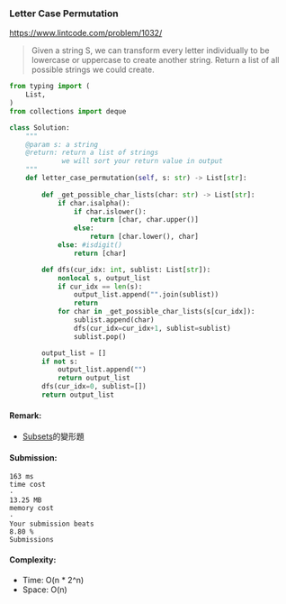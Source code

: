 ### Letter Case Permutation
https://www.lintcode.com/problem/1032/
>Given a string S, we can transform every letter individually to be lowercase or uppercase to create another string. Return a list of all possible strings we could create.
```python
from typing import (
    List,
)
from collections import deque

class Solution:
    """
    @param s: a string
    @return: return a list of strings
             we will sort your return value in output
    """
    def letter_case_permutation(self, s: str) -> List[str]:
        
        def _get_possible_char_lists(char: str) -> List[str]:
            if char.isalpha():
                if char.islower():
                    return [char, char.upper()]
                else:
                    return [char.lower(), char]
            else: #isdigit()
                return [char]

        def dfs(cur_idx: int, sublist: List[str]):
            nonlocal s, output_list
            if cur_idx == len(s):
                output_list.append("".join(sublist))
                return
            for char in _get_possible_char_lists(s[cur_idx]):
                sublist.append(char)
                dfs(cur_idx=cur_idx+1, sublist=sublist)
                sublist.pop()

        output_list = []
        if not s:
            output_list.append("")
            return output_list
        dfs(cur_idx=0, sublist=[])
        return output_list
```
#### Remark:
- [Subsets](https://github.com/chkao831/Algo_learning_notes/blob/main/BFS/LintCode_17_Subsets.md#%E4%BA%8C%E5%8F%89%E6%A8%B9-1)的變形題
#### Submission:
```
163 ms
time cost
·
13.25 MB
memory cost
·
Your submission beats
8.80 %
Submissions
```
#### Complexity:
- Time: O(n * 2^n)
- Space: O(n)
